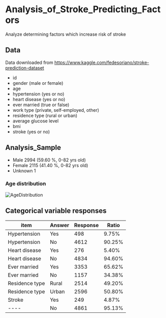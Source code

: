 # Analysis_of_Stroke_Predicting_Factors
Analyze determining factors which increase risk of stroke

## Data

Data downloaded from  https://www.kaggle.com/fedesoriano/stroke-prediction-dataset

+ id
+ gender (male or female)
+ age
+ hypertension (yes or no)
+ heart disease (yes or no)
+ ever married (true or false)
+ work type (private, self-employed, other)
+ residence type (rural or urban)
+ average glucose level
+ bmi
+ stroke (yes or no)

## Analysis_Sample
+ Male    2994  (59.60 %, 0-82 yrs old)
+ Female  2115  (41.40 %, 0-82 yrs old)
+ Unknown 1

### Age distribution
![AgeDistribution](C:\Users\kojis\Desktop\work\Stroke_project\age_distribution.png)


## Categorical variable responses

| item | Answer | Response | Ratio |
| ---- | ------ | -------- | ----- |
| Hypertension | Yes | 498 | 9.75% |
| Hypertension | No | 4612 | 90.25% |
| Heart disease | Yes | 276 | 5.40% |
| Heart disease | No | 4834 | 94.60% |
| Ever married | Yes | 3353 | 65.62% |
| Ever married | No | 1157 | 34.38% |
| Residence type | Rural | 2514 | 49.20% |
| Residence type | Urban | 2596 | 50.80% |
| Stroke | Yes | 249 | 4.87% |
| ---- | No | 4861 | 95.13% |
